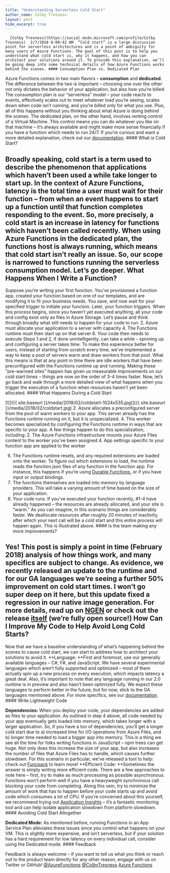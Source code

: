 ```yaml
---
title: "Understanding Serverless Cold Start"
author_name: Colby Tresness
layout: post
hide_excerpt: true
---
```

      [Colby Tresness](https://social.msdn.microsoft.com/profile/Colby Tresness)  2/7/2018 6:00:42 AM  “Cold start” is a large discussion point for serverless architectures and is a point of ambiguity for many users of Azure Functions. The goal of this post is to help you understand what cold start is, why it happens, and how you can architect your solutions around it. To provide this explanation, we’ll be going deep into some technical details of how Azure Functions works behind the scenes. #### Consumption Plan vs. Dedicated Plan

 Azure Functions comes in two main flavors – **consumption** and **dedicated**. The difference between the two is important – choosing one over the other not only dictates the behavior of your application, but also how you’re billed. The consumption plan is our “serverless” model – your code reacts to events, effectively scales out to meet whatever load you’re seeing, scales down when code isn’t running, and you’re billed only for what you use. Plus, all of this happens without you thinking about what Azure is doing behind the scenes. The dedicated plan, on the other hand, involves renting control of a Virtual Machine. This control means you can do whatever you like on that machine – it’s always available and might make more sense financially if you have a function which needs to run 24/7. If you’re curious and want a more detailed explanation, check out our [documentation](https://docs.microsoft.com/en-us/azure/azure-functions/functions-scale). #### What is Cold Start?

 Broadly speaking, cold start is a term used to describe the phenomenon that applications which haven’t been used a while take longer to start up. In the context of Azure Functions, latency is the total time a user must wait for their function – from when an event happens to start up a function until that function completes responding to the event. So, more precisely, a cold start is an increase in latency for functions which haven’t been called recently. When using Azure Functions in the dedicated plan, the functions host is always running, which means that cold start isn’t really an issue. So, our scope is narrowed to functions running the serverless consumption model. Let’s go deeper. What Happens When I Write a Function?
-------------------------------------

 Suppose you’re writing your first function. You’ve provisioned a function app, created your function based on one of our templates, and are modifying it to fit your business needs. You save, and now wait for your specified trigger to initiate your function. Later, your function triggers. When this process begins, since you haven’t yet executed anything, all your code and config exist only as files in Azure Storage. Let’s pause and think through broadly what still needs to happen for your code to run:  2. Azure must allocate your application to a server with capacity
 4. The Functions runtime must then start up on that server
 6. Your code then needs to execute
  Steps 1 and 2, if done unintelligently, can take a while - spinning up and configuring a server takes time. To make this experience better for users, instead of starting from scratch every time, we’ve implemented a way to keep a pool of servers warm and draw workers from that pool. What this means is that at any point in time there are idle workers that have been preconfigured with the Functions runtime up and running. Making these “pre-warmed sites” happen has given us measurable improvements on our cold start times – things are now on the order of 3-4 times faster. Now, let’s go back and walk through a more detailed view of what happens when you trigger the execution of a function when resources haven’t yet been allocated. #### What Happens During a Cold Start

 [![]({{ site.baseurl }}/media/2018/02/coldstart-1024x535.jpg)]({{ site.baseurl }}/media/2018/02/coldstart.jpg)  2. Azure allocates a preconfigured server from the pool of warm workers to your app. This server already has the Functions runtime running on it, but it is unspecialized.
 4. This worker becomes specialized by configuring the Functions runtime in ways that are specific to your app. A few things happen to do this specialization, including: 
	 2. The Azure Functions infrastructure mounts your Azure Files content to the worker you’ve been assigned
	 4. App settings specific to your function app are applied to the worker
	  
 6. The Functions runtime resets, and any required extensions are loaded onto the worker. To figure out which extensions to load, the runtime reads the function.json files of any function in the function app. For instance, this happens if you’re using [Durable Functions](https://docs.microsoft.com/en-us/azure/azure-functions/durable-functions-overview), or if you have input or output bindings.
 8. The functions themselves are loaded into memory by language providers. This will take a varying amount of time based on the size of your application.
 10. Your code runs.
  If you’ve executed your function recently, #1-4 have already happened – the resources are already allocated, and your site is “warm.” As you can imagine, in this scenario things are considerably faster. We deallocate resources after roughly 20 minutes of inactivity, after which your next call will be a cold start and this entire process will happen again. This is illustrated above. #### Is the team making any more improvements?

 Yes! This post is simply a point in time (February 2018) analysis of how things work, and many specifics are subject to change. As evidence, we recently released an update to the runtime and for our GA languages we’re seeing a further 50% improvement on cold start times. I won’t go super deep on it here, but this update fixed a regression in our native image generation. For more details, read up on [NGEN](https://docs.microsoft.com/en-us/dotnet/framework/tools/ngen-exe-native-image-generator) or check out the release [itself](https://github.com/Azure/azure-webjobs-sdk-script/releases/tag/v1.0.11490) (we’re fully open source!) How Can I Improve My Code to Help Avoid Long Cold Starts?
---------------------------------------------------------

 Now that we have a baseline understanding of what’s happening behind the scenes to cause cold start, we can start to address how to architect your solutions to avoid it. **Language: **First and foremost, use our generally available languages – C#, F#, and JavaScript. We have several experimental languages which aren’t fully supported and optimized – most of them actually spin up a new process on every execution, which impacts latency a great deal. Also, it’s important to note that any language running in our 2.0 runtime is in preview and also hasn’t been optimized fully. We expect these languages to perform better in the future, but for now, stick to the GA languages mentioned above. For more specifics, see our [documentation](https://docs.microsoft.com/en-us/azure/azure-functions/functions-versions). #### Write Lightweight Code

 **Dependencies:** When you deploy your code, your dependencies are added as files to your application. As outlined in step 4 above, all code needed by your app eventually gets loaded into memory, which takes longer with a larger application. So, if you have a ton of dependencies, you’ll get a longer cold start due to a) increased time for I/O operations from Azure Files, and b) longer time needed to load a bigger app into memory. This is a thing we see all the time for folks writing functions in JavaScript – npm trees can get huge. Not only does this increase the size of your app, but also increases the number of files that Azure Files has to handle, which causes further slowdown. For this scenario in particular, we’ve released a tool to help: check out [Funcpack](https://github.com/Azure/azure-functions-pack/releases/tag/1.0.0) to learn more! **Efficient Code: **Sometimes the answer is simply writing more efficient code. There are a few approaches to note here – first, try to make as much processing as possible asynchronous. Functions won’t perform well if you have a heavyweight synchronous call blocking your code from completing. Along this vein, try to minimize the amount of work that has to happen before your code starts up and avoid code which consumes a lot of CPU. If you’re concerned about this yourself, we recommend trying out [Application Insights](https://azure.microsoft.com/en-us/services/application-insights/) – it’s a fantastic monitoring tool and can help isolate application slowdown from platform slowdown. #### Avoiding Cold Start Altogether

 **Dedicated Mode:** As mentioned before, running Functions in an App Service Plan alleviates these issues since you control what happens on your VM. This is slightly more expensive, and isn’t serverless, but if your solution has a hard requirement for low latency on every individual call, consider using the Dedicated mode. #### Feedback

 Feedback is always welcome – if you want to tell us what you think or reach out to the product team directly for any other reason, engage with us on Twitter or GitHub! [@AzureFunctions](https://twitter.com/AzureFunctions) [@ColbyTresness](https://twitter.com/ColbyTresness) [Azure Functions](https://github.com/Azure/Azure-Functions)     